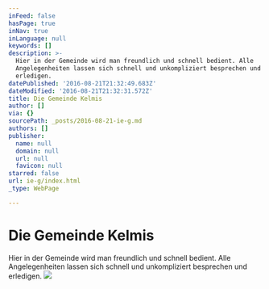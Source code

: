 ```yaml
---
inFeed: false
hasPage: true
inNav: true
inLanguage: null
keywords: []
description: >-
  Hier in der Gemeinde wird man freundlich und schnell bedient. Alle
  Angelegenheiten lassen sich schnell und unkompliziert besprechen und
  erledigen.
datePublished: '2016-08-21T21:32:49.683Z'
dateModified: '2016-08-21T21:32:31.572Z'
title: Die Gemeinde Kelmis
author: []
via: {}
sourcePath: _posts/2016-08-21-ie-g.md
authors: []
publisher:
  name: null
  domain: null
  url: null
  favicon: null
starred: false
url: ie-g/index.html
_type: WebPage

---
```

# Die Gemeinde Kelmis

Hier in der Gemeinde wird man freundlich und schnell bedient. Alle Angelegenheiten lassen sich schnell und unkompliziert besprechen und erledigen.
![](https://the-grid-user-content.s3-us-west-2.amazonaws.com/518e1136-0b46-4182-af8f-6fbc829a124a.jpg)